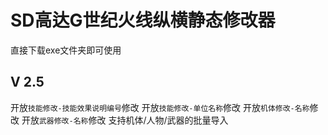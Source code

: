 # SD高达G世纪火线纵横静态修改器
直接下载exe文件夹即可使用

## V 2.5
开放`技能修改-技能效果说明编号`修改
开放`技能修改-单位名称`修改
开放`机体修改-名称`修改
开放`武器修改-名称`修改
支持机体/人物/武器的批量导入